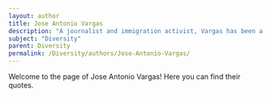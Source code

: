 ```yaml
---
layout: author
title: Jose Antonio Vargas
description: "A journalist and immigration activist, Vargas has been a vocal advocate for diversity and inclusion, particularly regarding the experiences of undocumented immigrants."
subject: "Diversity"
parent: Diversity
permalink: /Diversity/authors/Jose-Antonio-Vargas/
---
```


Welcome to the page of Jose Antonio Vargas! Here you can find their quotes.
